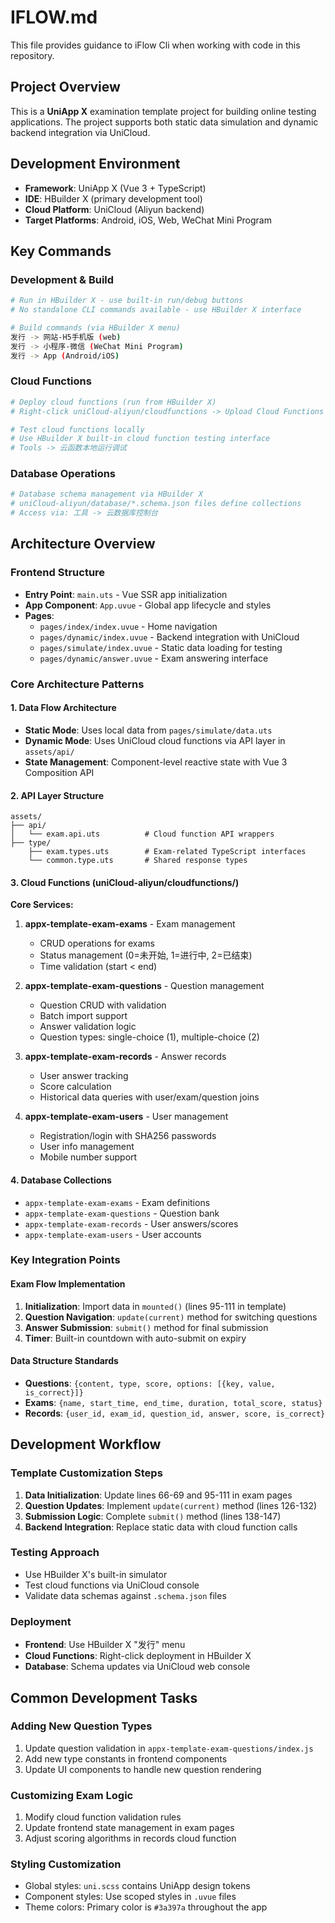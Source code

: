 # IFLOW.md

This file provides guidance to iFlow Cli when working with code in this repository.

## Project Overview

This is a **UniApp X** examination template project for building online testing applications. The project supports both static data simulation and dynamic backend integration via UniCloud.

## Development Environment

- **Framework**: UniApp X (Vue 3 + TypeScript)
- **IDE**: HBuilder X (primary development tool)
- **Cloud Platform**: UniCloud (Aliyun backend)
- **Target Platforms**: Android, iOS, Web, WeChat Mini Program

## Key Commands

### Development & Build
```bash
# Run in HBuilder X - use built-in run/debug buttons
# No standalone CLI commands available - use HBuilder X interface

# Build commands (via HBuilder X menu)
发行 -> 网站-H5手机版 (web)
发行 -> 小程序-微信 (WeChat Mini Program)
发行 -> App (Android/iOS)
```

### Cloud Functions
```bash
# Deploy cloud functions (run from HBuilder X)
# Right-click uniCloud-aliyun/cloudfunctions -> Upload Cloud Functions

# Test cloud functions locally
# Use HBuilder X built-in cloud function testing interface
# Tools -> 云函数本地运行调试
```

### Database Operations
```bash
# Database schema management via HBuilder X
# uniCloud-aliyun/database/*.schema.json files define collections
# Access via: 工具 -> 云数据库控制台
```

## Architecture Overview

### Frontend Structure
- **Entry Point**: `main.uts` - Vue SSR app initialization
- **App Component**: `App.uvue` - Global app lifecycle and styles
- **Pages**: 
  - `pages/index/index.uvue` - Home navigation
  - `pages/dynamic/index.uvue` - Backend integration with UniCloud
  - `pages/simulate/index.uvue` - Static data loading for testing
  - `pages/dynamic/answer.uvue` - Exam answering interface

### Core Architecture Patterns

#### 1. Data Flow Architecture
- **Static Mode**: Uses local data from `pages/simulate/data.uts`
- **Dynamic Mode**: Uses UniCloud cloud functions via API layer in `assets/api/`
- **State Management**: Component-level reactive state with Vue 3 Composition API

#### 2. API Layer Structure
```
assets/
├── api/
│   └── exam.api.uts          # Cloud function API wrappers
├── type/
    ├── exam.types.uts        # Exam-related TypeScript interfaces
    └── common.type.uts       # Shared response types
```

#### 3. Cloud Functions (uniCloud-aliyun/cloudfunctions/)

**Core Services:**
1. **appx-template-exam-exams** - Exam management
   - CRUD operations for exams
   - Status management (0=未开始, 1=进行中, 2=已结束)
   - Time validation (start < end)

2. **appx-template-exam-questions** - Question management
   - Question CRUD with validation
   - Batch import support
   - Answer validation logic
   - Question types: single-choice (1), multiple-choice (2)

3. **appx-template-exam-records** - Answer records
   - User answer tracking
   - Score calculation
   - Historical data queries with user/exam/question joins

4. **appx-template-exam-users** - User management
   - Registration/login with SHA256 passwords
   - User info management
   - Mobile number support

#### 4. Database Collections
- `appx-template-exam-exams` - Exam definitions
- `appx-template-exam-questions` - Question bank
- `appx-template-exam-records` - User answers/scores
- `appx-template-exam-users` - User accounts

### Key Integration Points

#### Exam Flow Implementation
1. **Initialization**: Import data in `mounted()` (lines 95-111 in template)
2. **Question Navigation**: `update(current)` method for switching questions
3. **Answer Submission**: `submit()` method for final submission
4. **Timer**: Built-in countdown with auto-submit on expiry

#### Data Structure Standards
- **Questions**: `{content, type, score, options: [{key, value, is_correct}]}`
- **Exams**: `{name, start_time, end_time, duration, total_score, status}`
- **Records**: `{user_id, exam_id, question_id, answer, score, is_correct}`

## Development Workflow

### Template Customization Steps
1. **Data Initialization**: Update lines 66-69 and 95-111 in exam pages
2. **Question Updates**: Implement `update(current)` method (lines 126-132)
3. **Submission Logic**: Complete `submit()` method (lines 138-147)
4. **Backend Integration**: Replace static data with cloud function calls

### Testing Approach
- Use HBuilder X's built-in simulator
- Test cloud functions via UniCloud console
- Validate data schemas against `.schema.json` files

### Deployment
- **Frontend**: Use HBuilder X "发行" menu
- **Cloud Functions**: Right-click deployment in HBuilder X
- **Database**: Schema updates via UniCloud web console

## Common Development Tasks

### Adding New Question Types
1. Update question validation in `appx-template-exam-questions/index.js`
2. Add new type constants in frontend components
3. Update UI components to handle new question rendering

### Customizing Exam Logic
1. Modify cloud function validation rules
2. Update frontend state management in exam pages
3. Adjust scoring algorithms in records cloud function

### Styling Customization
- Global styles: `uni.scss` contains UniApp design tokens
- Component styles: Use scoped styles in `.uvue` files
- Theme colors: Primary color is `#3a397a` throughout the app